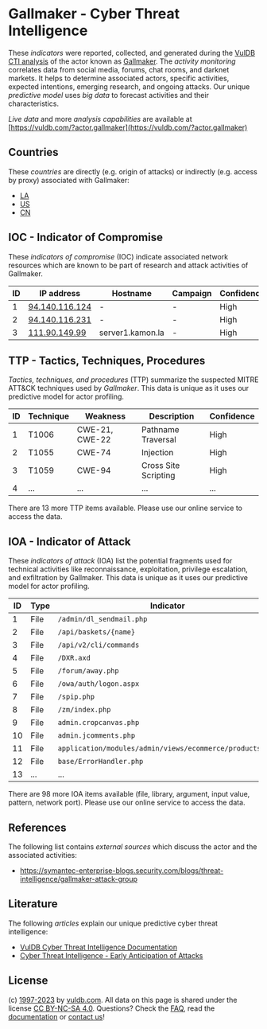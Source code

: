 # Gallmaker - Cyber Threat Intelligence

These _indicators_ were reported, collected, and generated during the [VulDB CTI analysis](https://vuldb.com/?kb.cti) of the actor known as [Gallmaker](https://vuldb.com/?actor.gallmaker). The _activity monitoring_ correlates data from social media, forums, chat rooms, and darknet markets. It helps to determine associated actors, specific activities, expected intentions, emerging research, and ongoing attacks. Our unique _predictive model_ uses _big data_ to forecast activities and their characteristics.

_Live data_ and more _analysis capabilities_ are available at [https://vuldb.com/?actor.gallmaker](https://vuldb.com/?actor.gallmaker)

## Countries

These _countries_ are directly (e.g. origin of attacks) or indirectly (e.g. access by proxy) associated with Gallmaker:

* [LA](https://vuldb.com/?country.la)
* [US](https://vuldb.com/?country.us)
* [CN](https://vuldb.com/?country.cn)

## IOC - Indicator of Compromise

These _indicators of compromise_ (IOC) indicate associated network resources which are known to be part of research and attack activities of Gallmaker.

ID | IP address | Hostname | Campaign | Confidence
-- | ---------- | -------- | -------- | ----------
1 | [94.140.116.124](https://vuldb.com/?ip.94.140.116.124) | - | - | High
2 | [94.140.116.231](https://vuldb.com/?ip.94.140.116.231) | - | - | High
3 | [111.90.149.99](https://vuldb.com/?ip.111.90.149.99) | server1.kamon.la | - | High

## TTP - Tactics, Techniques, Procedures

_Tactics, techniques, and procedures_ (TTP) summarize the suspected MITRE ATT&CK techniques used by _Gallmaker_. This data is unique as it uses our predictive model for actor profiling.

ID | Technique | Weakness | Description | Confidence
-- | --------- | -------- | ----------- | ----------
1 | T1006 | CWE-21, CWE-22 | Pathname Traversal | High
2 | T1055 | CWE-74 | Injection | High
3 | T1059 | CWE-94 | Cross Site Scripting | High
4 | ... | ... | ... | ...

There are 13 more TTP items available. Please use our online service to access the data.

## IOA - Indicator of Attack

These _indicators of attack_ (IOA) list the potential fragments used for technical activities like reconnaissance, exploitation, privilege escalation, and exfiltration by Gallmaker. This data is unique as it uses our predictive model for actor profiling.

ID | Type | Indicator | Confidence
-- | ---- | --------- | ----------
1 | File | `/admin/dl_sendmail.php` | High
2 | File | `/api/baskets/{name}` | High
3 | File | `/api/v2/cli/commands` | High
4 | File | `/DXR.axd` | Medium
5 | File | `/forum/away.php` | High
6 | File | `/owa/auth/logon.aspx` | High
7 | File | `/spip.php` | Medium
8 | File | `/zm/index.php` | High
9 | File | `admin.cropcanvas.php` | High
10 | File | `admin.jcomments.php` | High
11 | File | `application/modules/admin/views/ecommerce/products.php` | High
12 | File | `base/ErrorHandler.php` | High
13 | ... | ... | ...

There are 98 more IOA items available (file, library, argument, input value, pattern, network port). Please use our online service to access the data.

## References

The following list contains _external sources_ which discuss the actor and the associated activities:

* https://symantec-enterprise-blogs.security.com/blogs/threat-intelligence/gallmaker-attack-group

## Literature

The following _articles_ explain our unique predictive cyber threat intelligence:

* [VulDB Cyber Threat Intelligence Documentation](https://vuldb.com/?kb.cti)
* [Cyber Threat Intelligence - Early Anticipation of Attacks](https://www.scip.ch/en/?labs.20201022)

## License

(c) [1997-2023](https://vuldb.com/?kb.changelog) by [vuldb.com](https://vuldb.com/?kb.about). All data on this page is shared under the license [CC BY-NC-SA 4.0](https://creativecommons.org/licenses/by-nc-sa/4.0/). Questions? Check the [FAQ](https://vuldb.com/?kb.faq), read the [documentation](https://vuldb.com/?kb) or [contact us](https://vuldb.com/?contact)!
